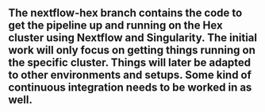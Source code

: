 ## The nextflow-hex branch contains the code to get the pipeline up and running on the Hex cluster using Nextflow and Singularity. The initial work will only focus on getting things running on the specific cluster. Things will later be adapted to other environments and setups. Some kind of continuous integration needs to be worked in as well.
